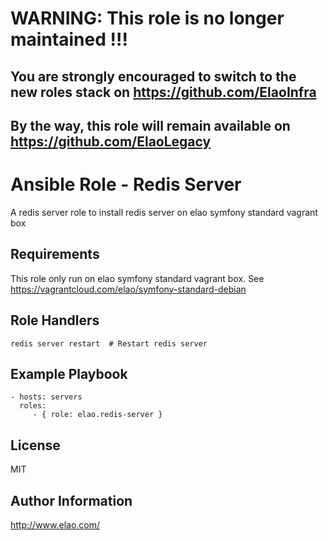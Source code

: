 WARNING: This role is no longer maintained !!!
==============================================

You are strongly encouraged to switch to the new roles stack on https://github.com/ElaoInfra
--------------------------------------------------------------------------------------------

By the way, this role will remain available on https://github.com/ElaoLegacy
----------------------------------------------------------------------------


Ansible Role - Redis Server
===========================

A redis server role to install redis server on elao symfony standard vagrant box


Requirements
------------

This role only run on elao symfony standard vagrant box. See https://vagrantcloud.com/elao/symfony-standard-debian


Role Handlers
-------------

    redis server restart  # Restart redis server


Example Playbook
----------------

    - hosts: servers
      roles:
         - { role: elao.redis-server }


License
-------

MIT


Author Information
------------------

http://www.elao.com/
